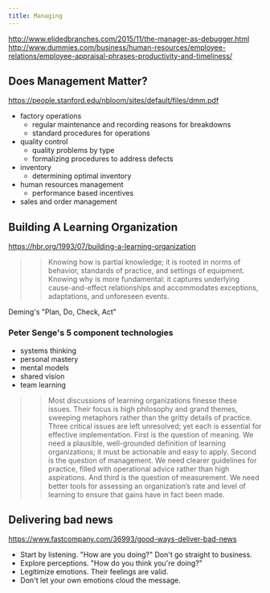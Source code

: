 ```yaml
---
title: Managing
---
```


<http://www.elidedbranches.com/2015/11/the-manager-as-debugger.html>
<http://www.dummies.com/business/human-resources/employee-relations/employee-appraisal-phrases-productivity-and-timeliness/>

## Does Management Matter?

<https://people.stanford.edu/nbloom/sites/default/files/dmm.pdf>

* factory operations
  * regular maintenance and recording reasons for breakdowns
  * standard procedures for operations
* quality control
  * quality problems by type
  * formalizing procedures to address defects
* inventory
  * determining optimal inventory
* human resources management
  * performance based incentives
* sales and order management

## Building A Learning Organization

<https://hbr.org/1993/07/building-a-learning-organization>

>> Knowing how is partial knowledge; it is rooted in norms of behavior, standards
>> of practice, and settings of equipment. Knowing why is more fundamental: it
>> captures underlying cause-and-effect relationships and accommodates exceptions,
>> adaptations, and unforeseen events.

Deming's "Plan, Do, Check, Act"

### Peter Senge's 5 component technologies

* systems thinking
* personal mastery
* mental models
* shared vision
* team learning

>> Most discussions of learning organizations finesse these issues. Their focus is
>> high philosophy and grand themes, sweeping metaphors rather than the gritty
>> details of practice. Three critical issues are left unresolved; yet each is
>> essential for effective implementation. First is the question of meaning. We
>> need a plausible, well-grounded definition of learning organizations; it must be
>> actionable and easy to apply. Second is the question of management. We need
>> clearer guidelines for practice, filled with operational advice rather than high
>> aspirations. And third is the question of measurement. We need better tools for
>> assessing an organization’s rate and level of learning to ensure that gains have
>> in fact been made.

## Delivering bad news

<https://www.fastcompany.com/36993/good-ways-deliver-bad-news>

* Start by listening. "How are you doing?" Don't go straight to business.
* Explore perceptions. "How do you think you're doing?"
* Legitimize emotions. Their feelings are valid.
* Don't let your own emotions cloud the message.
